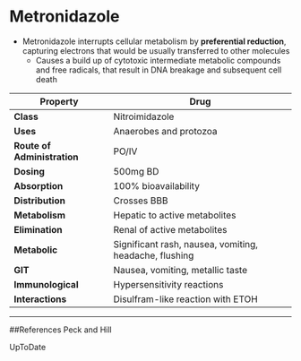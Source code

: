 # Metronidazole

* Metronidazole interrupts cellular metabolism by **preferential reduction**, capturing electrons that would be usually transferred to other molecules
  * Causes a build up of cytotoxic intermediate metabolic compounds and free radicals, that result in DNA breakage and subsequent cell death

|Property|Drug
|--|--|
|**Class**|Nitroimidazole
|**Uses**|Anaerobes and protozoa
|**Route of Administration**|PO/IV
|**Dosing**|500mg BD
|**Absorption**|100% bioavailability
|**Distribution**|Crosses BBB
|**Metabolism**|Hepatic to active metabolites
|**Elimination**|Renal of active metabolites
|**Metabolic**|Significant rash, nausea, vomiting, headache, flushing
|**GIT**|Nausea, vomiting, metallic taste
|**Immunological**|Hypersensitivity reactions
|**Interactions**|Disulfram-like reaction with ETOH

---
##References
Peck and Hill

UpToDate